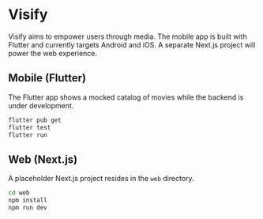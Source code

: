 # Visify

Visify aims to empower users through media. The mobile app is built with Flutter and currently targets Android and iOS. A separate Next.js project will power the web experience.

## Mobile (Flutter)

The Flutter app shows a mocked catalog of movies while the backend is under development.

```bash
flutter pub get
flutter test
flutter run
```

## Web (Next.js)

A placeholder Next.js project resides in the `web` directory.

```bash
cd web
npm install
npm run dev
```
